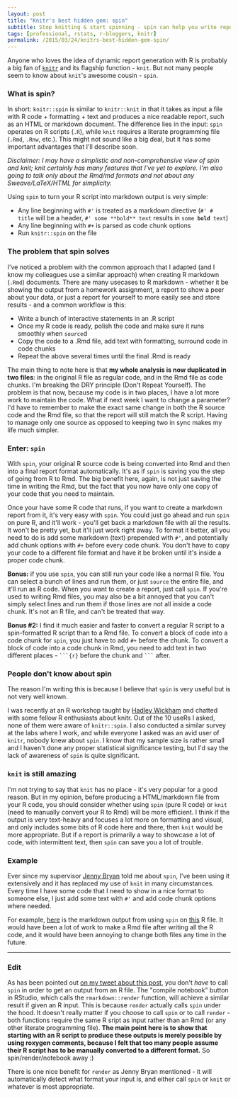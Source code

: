 ```yaml
---
layout: post
title: "Knitr's best hidden gem: spin"
subtitle: Stop knitting & start spinning - spin can help you write reports much faster and avoid repeating yourself
tags: [professional, rstats, r-bloggers, knitr]
permalink: /2015/03/24/knitrs-best-hidden-gem-spin/
---
```


Anyone who loves the idea of dynamic report generation with R is probably a big fan of [`knitr`](http://yihui.name/knitr/) and its flagship function - `knit`.  But not many people seem to know about `knit`'s awesome cousin - `spin`. 

### What is spin?

In short: `knitr::spin` is similar to `knitr::knit` in that it takes as input a file with R code + formatting + text and produces a nice readable report, such as an HTML or markdown document. The difference lies in the input: `spin` operates on R scripts (`.R`), while `knit` requires a literate programming file (`.Rmd`, `.Rnw`, etc.). This might not sound like a big deal, but it has some important advantages that I'll describe soon.

*Disclaimer: I may have a simplistic and non-comprehensive view of spin and knit; knit certainly has many features that I've yet to explore. I'm also going to talk only about the Rmd/md formats and not about any Sweave/LaTeX/HTML for simplicity.*

Using `spin` to turn your R script into markdown output is very simple:

- Any line beginning with `#'` is treated as a markdown directive (`#' # title` will be a header, `#' some **bold** text` results in `some `**`bold`**` text`)
- Any line beginning with `#+` is parsed as code chunk options
- Run `knitr::spin` on the file
 

### The problem that spin solves

I've noticed a problem with the common approach that I adapted (and I know my colleagues use a similar approach) when creating R markdown (`.Rmd`) documents.  There are many usecases to R markdown - whether it be showing the output from a homework assignment, a report to show a peer about your data, or just a report for yourself to more easily see and store results - and a common workflow is this:

- Write a bunch of interactive statements in an .R script
- Once my R code is ready, polish the code and make sure it runs smoothly when `source`d
- Copy the code to a .Rmd file, add text with formatting, surround code in code chunks
- Repeat the above several times until the final .Rmd is ready

The main thing to note here is that **my whole analysis is now duplicated in two files**: in the original R file as regular code, and in the Rmd file as code chunks. I'm breaking the DRY principle (Don't Repeat Yourself).  The problem is that now, because my code is in two places, I have a lot more work to maintain the code.  What if next week I want to change a parameter? I'd have to remember to make the exact same change in both the R source code and the Rmd file, so that the report will still match the R script. Having to manage only one source as opposed to keeping two in sync makes my life much simpler. 

### Enter: `spin`

With `spin`, your original R source code is being converted into Rmd and then into a final report format automatically. It's as if `spin` is saving you the step of going from R to Rmd. The big benefit here, again, is not just saving the time in writing the Rmd, but the fact that you now have only one copy of your code that you need to maintain.

Once your have some R code that runs, if you want to create a markdown report from it, it's very easy with `spin`.  You could just go ahead and run `spin` on pure R, and it'll work - you'll get back a markdown file with all the results. It won't be pretty yet, but it'll just work right away.  To format it better, all you need to do is add some markdown (text) prepended with `#'`, and potentially add chunk options  with `#+` before every code chunk.  You don't have to copy your code to a different file format and have it be broken until it's inside a proper code chunk.

**Bonus:** if you use `spin`, you can still run your code like a normal R file. You can select a bunch of lines and run them, or just `source` the entire file, and it'll run as R code. When you want to create a report, just call `spin`. If you're used to writing Rmd files, you may also be a bit annoyed that you can't simply select lines and run them if those lines are not all inside a code chunk. It's not an R file, and can't be treated that way.

**Bonus #2:** I find it much easier and faster to convert a regular R script to a spin-formatted R script than to a Rmd file. To convert a block of code into a code chunk for `spin`, you just have to add `#+` before the chunk.  To convert a block of code into a code chunk in Rmd, you need to add text in two different places - ```` ```{r} ```` before the chunk and ```` ``` ```` after.

### People don't know about spin

The reason I'm writing this is because I believe that `spin` is very useful but is not very well known.

I was recently at an R workshop taught by [Hadley Wickham](http://had.co.nz/) and chatted with some fellow R enthusiasts about knitr.  Out of the 10 useRs I asked, none of them were aware of `knitr::spin`. I also conducted a similar survey at the labs where I work, and while everyone I asked was an avid user of `knitr`, nobody knew about `spin`. I know that my sample size is rather small and I haven't done any proper statistical significance testing, but I'd say the lack of awareness of `spin` is quite significant.


### `knit` is still amazing

I'm not trying to say that `knit` has no place - it's very popular for a good reason. But in my opinion, before producing a HTML/markdown file from your R code, you should consider whether using `spin` (pure R code) or `knit` (need to manually convert your R to Rmd) will be more efficient.   I think if the output is very text-heavy and focuses a lot more on formatting and visual, and only includes some bits of R code here and there, then `knit` would be more appropriate.  But if a report is primarily a way to showcase a lot of code, with intermittent text, then `spin` can save you a lot of trouble.

### Example

Ever since my supervisor [Jenny Bryan](https://twitter.com/JennyBryan) told me about `spin`, I've been using it extensively and it has replaced my use of `knit` in many circumstances. Every time I have some code that I need to show in a nice format to someone else, I just add some text with `#'` and add code chunk options where needed.

For example, [here](https://github.com/daattali/UBC-STAT545/blob/master/hw/hw12_web-scraping-api/hw12_web-scraping-api.md) is the markdown output from using `spin` on [this](https://github.com/daattali/UBC-STAT545/blob/master/hw/hw12_web-scraping-api/hw12_web-scraping-api.R) R file. It would have been a lot of work to make a Rmd file after writing all the R code, and it would have been annoying to change both files any time in the future.

---

### Edit
As has been pointed out [on my tweet about this post](https://twitter.com/daattali/status/580596838044160000), you don't *have* to call `spin` in order to get an output from an R file. The "compile notebook" button in RStudio, which calls the `rmarkdown::render` function, will achieve a similar result if given an R input. This is because `render` actually calls `spin` under the hood.  It doesn't really matter if you choose to call `spin` or to call `render` - both functions require the same R sript as input rather than an Rmd (or any other literate programming file). **The main point here is to show that starting with an R script to produce these outputs is merely possible by using roxygen comments, because I felt that too many people assume their R script has to be manually converted to a different format.**  So spin/render/notebook away :)

There is one nice benefit for `render` as Jenny Bryan mentioned - it will automatically detect what format your input is, and either call `spin` or `knit` or whatever is most appropriate. 
